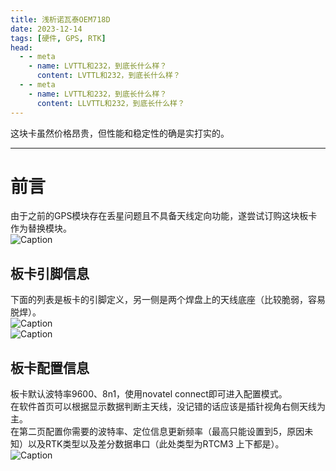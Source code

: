 ```yaml
---
title: 浅析诺瓦泰OEM718D
date: 2023-12-14
tags: [硬件, GPS, RTK]
head:
  - - meta
    - name: LVTTL和232，到底长什么样？
      content: LVTTL和232，到底长什么样？
  - - meta
    - name: LVTTL和232，到底长什么样？
      content: LLVTTL和232，到底长什么样？
---
```


这块卡虽然价格昂贵，但性能和稳定性的确是实打实的。

---

# 前言

由于之前的GPS模块存在丢星问题且不具备天线定向功能，遂尝试订购这块板卡作为替换模块。  
![Caption](/718D.jpg)
## 板卡引脚信息
下面的列表是板卡的引脚定义，另一侧是两个焊盘上的天线底座（比较脆弱，容易脱焊）。  
![Caption](/718D3.jpg)  
![Caption](/718D4.jpg)

## 板卡配置信息
板卡默认波特率9600、8n1，使用novatel connect即可进入配置模式。  
在软件首页可以根据显示数据判断主天线，没记错的话应该是插针视角右侧天线为主。  
在第二页配置你需要的波特率、定位信息更新频率（最高只能设置到5，原因未知）以及RTK类型以及差分数据串口（此处类型为RTCM3 上下都是）。
![Caption](/718D2.jpg)
